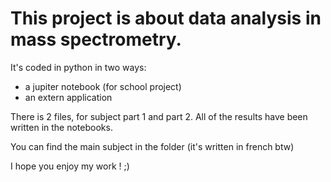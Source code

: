 # This project is about data analysis in mass spectrometry. #

It's coded in python in two ways:
- a jupiter notebook (for school project)
- an extern application 

There is 2 files, for subject part 1 and part 2.
All of the results have been written in the notebooks.

You can find the main subject in the folder (it's written in french btw)

I hope you enjoy my work ! ;)
